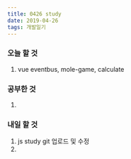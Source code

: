 ```yaml
---
title: 0426 study
date: 2019-04-26
tags: 개발일기
---
```


### 오늘 할 것

1. vue eventbus, mole-game, calculate

### 공부한 것

1.

### 내일 할 것

1. js study git 업로드 및 수정
2.
